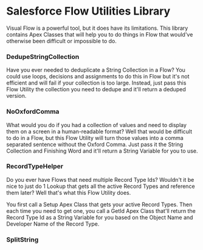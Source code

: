 # Salesforce Flow Utilities Library
Visual Flow is a powerful tool, but it does have its limitations. This library contains Apex Classes that will help you to do things in Flow that would've otherwise been difficult or impossible to do.

### DedupeStringCollection
Have you ever needed to deduplicate a String Collection in a Flow? You could use loops, decisions and assignments to do this in Flow but it's not efficient and will fail if your collection is too large. Instead, just pass this Flow Utility the collection you need to dedupe and it'll return a deduped version.

### NoOxfordComma
What would you do if you had a collection of values and need to display them on a screen in a human-readable format? Well that would be difficult to do in a Flow, but this Flow Utility will turn those values into a comma separated sentence without the Oxford Comma. Just pass it the String Collection and Finishing Word and it'll return a String Variable for you to use.

### RecordTypeHelper
Do you ever have Flows that need multiple Record Type Ids? Wouldn't it be nice to just do 1 Lookup that gets all the active Record Types and reference them later? Well that's what this Flow Utility does.

You first call a Setup Apex Class that gets your active Record Types. Then each time you need to get one, you call a GetId Apex Class that'll return the Record Type Id as a String Variable for you based on the Object Name and Developer Name of the Record Type.

### SplitString
